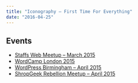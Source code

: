 ```yaml
---
title: "Iconography – First Time For Everything"
date: "2016-04-25"
---
```


<script async class="speakerdeck-embed" data-id="30e420a5a6b94620964fe2d052fb72f6" data-ratio="1.33159947984395" src="//speakerdeck.com/assets/embed.js"></script>

## Events

- [Staffs Web Meetup – March 2015](http://lanyrd.com/2015/staffs-web-meetup-march/)
- [WordCamp London 2015](https://2015.london.wordcamp.org/session/lightning-talks-design/)
- [WordPress Birmingham – April 2015](http://www.meetup.com/BirminghamWordPress/events/221145301/)
- [ShropGeek Rebellion Meetup – April 2015](http://www.shropgeek.co.uk/events/rebellion-11/)
